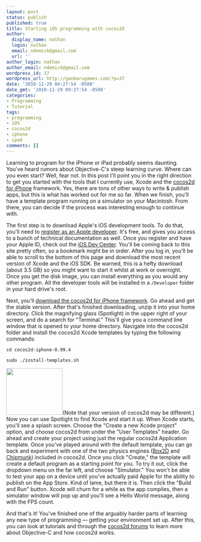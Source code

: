 ```yaml
---
layout: post
status: publish
published: true
title: Starting iOS programming with cocos2d
author:
  display_name: nathan
  login: nathan
  email: ndemick@gmail.com
  url: ''
author_login: nathan
author_email: ndemick@gmail.com
wordpress_id: 37
wordpress_url: http://ganbarugames.com/?p=37
date: '2010-11-29 04:27:54 -0500'
date_gmt: '2010-11-29 09:27:54 -0500'
categories:
- Programming
- Tutorial
tags:
- programming
- iOS
- cocos2d
- iphone
- ipad
comments: []
---
```

<p>Learning to program for the iPhone or iPad probably seems daunting. You've heard rumors about Objective-C's steep learning curve. Where can you even start? Well, fear not. In this post I'll point you in the right direction to get you started with the tools that I currently use, Xcode and the <a href="http://www.cocos2d-iphone.org/about" title="cocos2d for iPhone">cocos2d for iPhone</a> framework. Yes, there are tons of other ways to write & publish apps, but this is what has worked out for me so far. When we finish, you'll have a template program running on a simulator on your Macintosh. From there, you can decide if the process was interesting enough to continue with.</p>
<p>The first step is to download Apple's iOS development tools. To do that, you'll need to <a href="http://developer.apple.com/programs/register/">register as an Apple developer</a>. It's free, and gives you access to a bunch of technical documentation as well. Once you register and have your Apple ID, check out the <a href="http://developer.apple.com/devcenter/ios/index.action">iOS Dev Center</a>. You'll be coming back to this site pretty often, so a bookmark might be in order. After you log in, you'll be able to scroll to the bottom of this page and download the most recent version of Xcode and the iOS SDK. Be warned, this is a hefty download (about 3.5 GB) so you might want to start it whilst at work or overnight. Once you get the disk image, you can install everything as you would any other program. All the developer tools will be installed in a <code>/Developer</code> folder in your hard drive's root.</p>
<p>Next, you'll <a href="http://www.cocos2d-iphone.org/download">download the cocos2d for iPhone framework</a>. Go ahead and get the stable version. After that's finished downloading, unzip it into your home directory. Click the magnifying glass (Spotlight) in the upper right of your screen, and do a search for "Terminal." This'll give you a command line window that is opened to your home directory. Navigate into the cocos2d folder and install the cocos2d Xcode templates by typing the following commands:</p>
<p><code>cd cocos2d-iphone-0.99.4<br />
sudo ./install-templates.sh</code></p>
<p><a href="http://ganbarugames.com/wp-content/uploads/2010/11/new-cocos2d-project.png"><img src="http://ganbarugames.com/wp-content/uploads/2010/11/new-cocos2d-project-150x124.png" alt="" title="new-cocos2d-project" width="150" height="124" class="alignright size-thumbnail wp-image-59" /></a>(Note that your version of cocos2d may be different.) Now you can use Spotlight to find Xcode and start it up. When Xcode starts, you'll see a splash screen. Choose the "Create a new Xcode project" option, and choose cocos2d from under the "User Templates" header. Go ahead and create your project using just the regular cocos2d Application template. Once you've played around with the default template, you can go back and experiment with one of the two physics engines (<a href="http://www.box2d.org/">Box2D</a> and <a href="http://code.google.com/p/chipmunk-physics/">Chipmunk</a>) included in cocos2d. Once you click "Create," the template will create a default program as a starting point for you. To try it out, click the dropdown menu on the far left, and choose "Simulator." You won't be able to test your app on a device until you've actually paid Apple for the ability to publish on the App Store. Kind of lame, but there it is. Then click the "Build and Run" button. Xcode will churn for a while as the app compiles, then a simulator window will pop up and you'll see a Hello World message, along with the FPS count. </p>
<p>And that's it! You've finished one of the arguably harder parts of learning any new type of programming &mdash; getting your environment set up. After this, you can look at tutorials and through the <a href="http://www.cocos2d-iphone.org/forum/">cocos2d forums</a> to learn more about Objective-C and how cocos2d works.</p>
